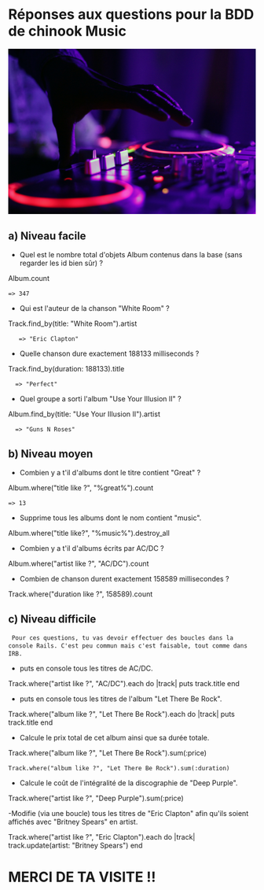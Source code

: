 # Réponses aux questions pour la BDD de chinook Music

![chris](./app/assets/images/music.jpg)



## a) Niveau facile

  - Quel est le nombre total d'objets Album contenus dans la base (sans regarder les id bien sûr) ?


  Album.count

    => 347


  - Qui est l'auteur de la chanson "White Room" ?

  Track.find_by(title: "White Room").artist

       => "Eric Clapton"


  - Quelle chanson dure exactement 188133 milliseconds ?

  Track.find_by(duration: 188133).title

      => "Perfect"


  - Quel groupe a sorti l'album "Use Your Illusion II" ?


  Album.find_by(title: "Use Your Illusion II").artist

      => "Guns N Roses"


## b) Niveau moyen

  - Combien y a t'il d'albums dont le titre contient "Great" ?

  Album.where("title like ?", "%great%").count

    => 13

  - Supprime tous les albums dont le nom contient "music".

  Album.where("title like?", "%music%").destroy_all

  - Combien y a t'il d'albums écrits par AC/DC ?

  Album.where("artist like ?", "AC/DC").count

  - Combien de chanson durent exactement 158589 millisecondes ?

  Track.where("duration like ?", 158589).count

## c) Niveau difficile
     Pour ces questions, tu vas devoir effectuer des boucles dans la console Rails. C'est peu commun mais c'est faisable, tout comme dans IRB.

  - puts en console tous les titres de AC/DC.

  Track.where("artist like ?", "AC/DC").each do |track|
  puts track.title
    end

  - puts en console tous les titres de l'album "Let There Be Rock".


  Track.where("album like ?", "Let There Be Rock").each do |track|
   puts track.title
    end

  - Calcule le prix total de cet album ainsi que sa durée totale.


  Track.where("album like ?", "Let There Be Rock").sum(:price)

    Track.where("album like ?", "Let There Be Rock").sum(:duration)


 - Calcule le coût de l'intégralité de la discographie de "Deep Purple".


  Track.where("artist like ?", "Deep Purple").sum(:price)


  -Modifie (via une boucle) tous les titres de "Eric Clapton" afin qu'ils soient affichés avec "Britney Spears" en artist.

  Track.where("artist like ?", "Eric Clapton").each do |track|
    track.update(artist: "Britney Spears")
    end


MERCI DE TA VISITE !!
========================













